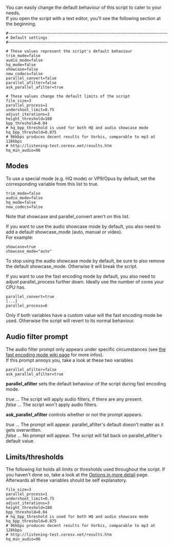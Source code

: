 You can easily change the default behaviour of this script to cater to your needs.  
If you open the script with a text editor, you'll see the following section at the beginning.

```
#~~~~~~~~~~~~~~~~~~~~~~~~~~~~~~~~~~~~~~~~~~~~~~~~~~~~~~~~~~~~~~~~~~~~~~~~~~~~
# Default settings
#~~~~~~~~~~~~~~~~~~~~~~~~~~~~~~~~~~~~~~~~~~~~~~~~~~~~~~~~~~~~~~~~~~~~~~~~~~~~

# These values represent the script's default behaviour
trim_mode=false
audio_mode=false
hq_mode=false
showcase=false
new_codecs=false
parallel_convert=false
parallel_afilter=false
ask_parallel_afilter=true

# These values change the default limits of the script
file_size=3
parallel_process=1
undershoot_limit=0.75
adjust_iterations=3
height_threshold=180
bpp_threshold=0.04
# hq_bpp_threshold is used for both HQ and audio showcase mode
hq_bpp_threshold=0.075
# 96kbps produces decent results for Vorbis, comparable to mp3 at 128kbps
# http://listening-test.coresv.net/results.htm
hq_min_audio=96
```

## Modes

To use a special mode (e.g. HQ mode) or VP9/Opus by default, set the corresponding variable from this list to true.
```
trim_mode=false
audio_mode=false
hq_mode=false
new_codecs=false
```
Note that showcase and parallel_convert aren't on this list.  

If you want to use the audio showcase mode by default, you also need to add a default showcase_mode (auto, manual or video).  
For example:
```
showcase=true
showcase_mode="auto"
```
To stop using the audio showcase mode by default, be sure to also remove the default showcase_mode. Otherwise it will break the script.


If you want to use the fast encoding mode by default, you also need to adjust parallel_process further down. Ideally use the number of cores your CPU has.
```
parallel_convert=true
[...]
parallel_process=6
```
Only if both variables have a custom value will the fast encoding mode be used. Otherwise the script will revert to its normal behaviour.

## Audio filter prompt

The audio filter prompt only appears under specific circumstances (see [the fast encoding mode wiki page](https://github.com/HelpSeeker/Restricted-Webm/wiki/Fast-encoding-mode#time-based-filters) for more infos).  
If this prompt annoys you, take a look at these two variables
```
parallel_afilter=false
ask_parallel_afilter=true
```
**parallel_afilter** sets the default behaviour of the script during fast encoding mode.
  
_true_ ... The script will apply audio filters, if there are any present.  
_false_ ... The script won't apply audio filters.  

**ask_parallel_afilter** controls whether or not the prompt appears.  

_true_ ... The prompt will appear. parallel_afilter's default doesn't matter as it gets overwritten.  
_false_ ... No prompt will appear. The script will fall back on parallel_afilter's default value.  

## Limits/thresholds

The following list holds all limits or thresholds used throughout the script. If you haven't done so, take a look at the [Options in more detail](https://github.com/HelpSeeker/Restricted-Webm/wiki/Options-in-more-detail) page. Afterwards all these variables should be self explanatory.
```
file_size=3
parallel_process=1
undershoot_limit=0.75
adjust_iterations=3
height_threshold=180
bpp_threshold=0.04
# hq_bpp_threshold is used for both HQ and audio showcase mode
hq_bpp_threshold=0.075
# 96kbps produces decent results for Vorbis, comparable to mp3 at 128kbps
# http://listening-test.coresv.net/results.htm
hq_min_audio=96
```